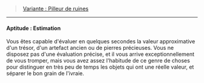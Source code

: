 ﻿---
!SkillItem
Id: background_explorateur_hd.md#aptitude--estimation
ParentLink: background_explorateur_hd.md#variante--pilleur-de-ruines
Name: 'Aptitude : Estimation'
ParentName: 'Variante : Pilleur de ruines'
NameLevel: 4
Attributes: {}
AttributesDictionary: >+
  {}

Description: >+
  Vous êtes capable d'évaluer en quelques secondes la valeur approximative d'un trésor, d'un artefact ancien ou de pierres précieuses. Vous ne disposez pas d'une évaluation précise, et il vous arrive exceptionnellement de vous tromper, mais vous avez assez l'habitude de ce genre de choses pour distinguer en très peu de temps les objets qui ont une réelle valeur, et séparer le bon grain de l'ivraie.

---
> [Variante : Pilleur de ruines](hd_background_explorateur_variante_pilleur_de_ruines.md)

---

#### Aptitude : Estimation

Vous êtes capable d'évaluer en quelques secondes la valeur approximative d'un trésor, d'un artefact ancien ou de pierres précieuses. Vous ne disposez pas d'une évaluation précise, et il vous arrive exceptionnellement de vous tromper, mais vous avez assez l'habitude de ce genre de choses pour distinguer en très peu de temps les objets qui ont une réelle valeur, et séparer le bon grain de l'ivraie.


